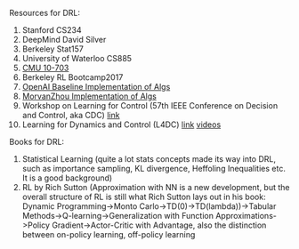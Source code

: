 Resources for DRL:

1. Stanford CS234
2. DeepMind David Silver
3. Berkeley Stat157
4. University of Waterloo CS885
5. [CMU 10-703](https://github.com/BaiLiping/BLP/tree/master/DRL/CMU10703)
6. Berkeley RL Bootcamp2017
7. [OpenAI Baseline Implementation of Algs](https://github.com/openai/baselines)
8. [MorvanZhou Implementation of Algs](https://github.com/MorvanZhou/Reinforcement-learning-with-tensorflow)
9. Workshop on Learning for Control (57th IEEE Conference on Decision and Control, aka CDC) [link](https://kgatsis.github.io/learning_for_control_workshop_CDC2018/)
10. Learning for Dynamics and Control (L4DC) [link](https://l4dc.mit.edu/) [videos](https://www.youtube.com/playlist?list=PLYx2nCJDi_QFrGOmIM0ale8T_1Fqu8OIF)






Books for DRL:

1. Statistical Learning (quite a lot stats concepts made its way into DRL, such as importance sampling, KL divergence, Heffoling Inequalities etc. It is a good background)
2. RL by Rich Sutton (Approximation with NN is a new development, but the overall structure of RL is still what Rich Sutton lays out in his book: Dynamic Programming->Monto Carlo->TD(0)->TD(lambda))->Tabular Methods->Q-learning->Generalization with Function Approximations->Policy Gradient->Actor-Critic with Advantage, also the distinction between on-policy learning, off-policy learning


